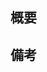 <!-- I want to review in Japanese. -->

## 概要

<!-- 変更の目的、内容等を記載してください。 -->

## 備考

<!-- レビュワーに伝えたいことがあれば記載してください。 -->

<!-- I want to review in Japanese. -->
